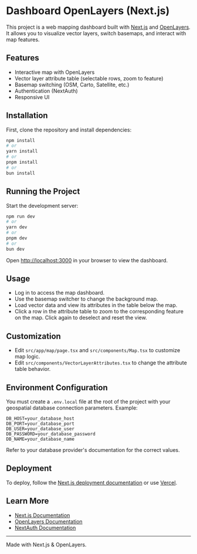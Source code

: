 # Dashboard OpenLayers (Next.js)

This project is a web mapping dashboard built with [Next.js](https://nextjs.org) and [OpenLayers](https://openlayers.org). It allows you to visualize vector layers, switch basemaps, and interact with map features.

## Features
- Interactive map with OpenLayers
- Vector layer attribute table (selectable rows, zoom to feature)
- Basemap switching (OSM, Carto, Satellite, etc.)
- Authentication (NextAuth)
- Responsive UI

## Installation

First, clone the repository and install dependencies:

```bash
npm install
# or
yarn install
# or
pnpm install
# or
bun install
```

## Running the Project

Start the development server:

```bash
npm run dev
# or
yarn dev
# or
pnpm dev
# or
bun dev
```

Open [http://localhost:3000](http://localhost:3000) in your browser to view the dashboard.

## Usage
- Log in to access the map dashboard.
- Use the basemap switcher to change the background map.
- Load vector data and view its attributes in the table below the map.
- Click a row in the attribute table to zoom to the corresponding feature on the map. Click again to deselect and reset the view.

## Customization
- Edit `src/app/map/page.tsx` and `src/components/Map.tsx` to customize map logic.
- Edit `src/components/VectorLayerAttributes.tsx` to change the attribute table behavior.

## Environment Configuration

You must create a `.env.local` file at the root of the project with your geospatial database connection parameters. Example:

```env
DB_HOST=your_database_host
DB_PORT=your_database_port
DB_USER=your_database_user
DB_PASSWORD=your_database_password
DB_NAME=your_database_name
```

Refer to your database provider's documentation for the correct values.

## Deployment

To deploy, follow the [Next.js deployment documentation](https://nextjs.org/docs/app/building-your-application/deploying) or use [Vercel](https://vercel.com/).

## Learn More
- [Next.js Documentation](https://nextjs.org/docs)
- [OpenLayers Documentation](https://openlayers.org/doc/)
- [NextAuth Documentation](https://next-auth.js.org/)

---

Made with Next.js & OpenLayers.
